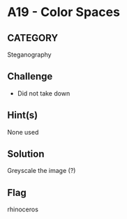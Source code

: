 # A19 - Color Spaces

## CATEGORY

Steganography

## Challenge

- Did not take down

## Hint(s)

None used

## Solution

Greyscale the image (?)

## Flag

rhinoceros

